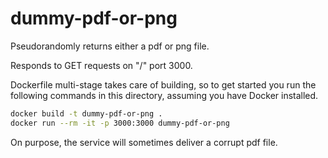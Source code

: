 # dummy-pdf-or-png
Pseudorandomly returns either a pdf or png file.

Responds to GET requests on "/" port 3000.

Dockerfile multi-stage takes care of building, so to get started you run the following commands in this directory, assuming you have Docker installed.

```sh
docker build -t dummy-pdf-or-png .
docker run --rm -it -p 3000:3000 dummy-pdf-or-png
```

On purpose, the service will sometimes deliver a corrupt pdf file.
